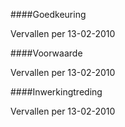 <meta http-equiv='Content-Type' content='text/html; charset=utf-8' />


####Goedkeuring

Vervallen per 13-02-2010 

####Voorwaarde

Vervallen per 13-02-2010 

####Inwerkingtreding

Vervallen per 13-02-2010 

